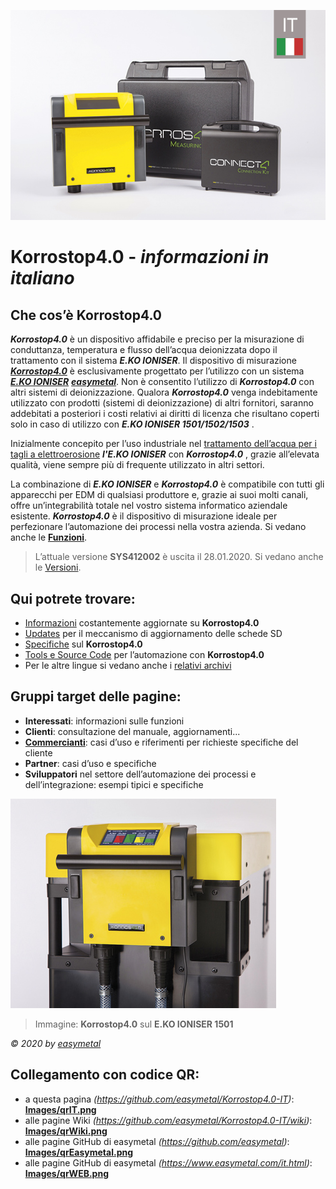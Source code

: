 ![Immagine](Images/Korrostop4.0it.jpg)

# **Korrostop4.0** - _informazioni in italiano_

## Che cos’è **Korrostop4.0**

_**Korrostop4.0**_ è un dispositivo affidabile e preciso per la misurazione di conduttanza, temperatura e flusso dell’acqua deionizzata dopo il trattamento con il sistema _**E.KO IONISER**_. Il dispositivo di misurazione [_**Korrostop4.0**_](https://www.easymetal.com/it/prodotti/korrostop-40/korrostop-40.html) è esclusivamente progettato per l’utilizzo con un sistema  [_**E.KO IONISER**_](https://www.easymetal.com/it/prodotti/eko-ioniser/settori-di-utilizzo.html) [_**easymetal**_](https://www.easymetal.com/it.html). Non è consentito l’utilizzo di _**Korrostop4.0**_ con altri sistemi di deionizzazione. Qualora _**Korrostop4.0**_ venga indebitamente utilizzato con prodotti (sistemi di deionizzazione) di altri fornitori, saranno addebitati a posteriori i costi relativi ai diritti di licenza che risultano coperti solo in caso di utilizzo con _**E.KO IONISER 1501/1502/1503**_ .

Inizialmente concepito per l’uso industriale nel [trattamento dell’acqua per i tagli a elettroerosione](https://www.easymetal.com/it/settori-di-applicazione/edm/utilizzo-nel-settore-edm.html) _**l'E.KO IONISER**_ con _**Korrostop4.0**_ , grazie all’elevata qualità, viene sempre più di frequente utilizzato in altri settori.

La combinazione di _**E.KO IONISER**_ e _**Korrostop4.0**_ è compatibile con tutti gli apparecchi per EDM di qualsiasi produttore e, grazie ai suoi molti canali, offre un’integrabilità totale nel vostro sistema informatico aziendale esistente.  _**Korrostop4.0**_ è il dispositivo di misurazione ideale per perfezionare l’automazione dei processi nella vostra azienda. Si vedano anche le [**Funzioni**](../../wiki/Tutte-le-funzioni).

> L’attuale versione **SYS412002** è uscita il 28.01.2020. Si vedano anche le [Versioni](../../wiki/Versioni).

## Qui potrete trovare:
* [Informazioni](../../wiki) costantemente aggiornate su **Korrostop4.0**
* [Updates](Updates) per il meccanismo di aggiornamento delle schede SD
* [Specifiche](../../wiki) sul **Korrostop4.0**
* [Tools e Source Code](IntegrationSamples) per l’automazione con **Korrostop4.0**
* Per le altre lingue si vedano anche i [relativi archivi](https://github.com/easymetal?tab=repositories)

## Gruppi target delle pagine:
* **Interessati**: informazioni sulle funzioni
* **Clienti**: consultazione del manuale, aggiornamenti...
* **[Commercianti](https://www.easymetal.com/it/ricerca-rivenditori.html)**: casi d’uso e riferimenti per richieste specifiche del cliente
* **Partner**: casi d’uso e specifiche
* **Sviluppatori** nel settore dell’automazione dei processi e dell’integrazione: esempi tipici e specifiche

![Immagine](Images/K4-head1.jpg)
> Immagine: **Korrostop4.0** sul **E.KO IONISER 1501** 

_© 2020 by [easymetal](https://www.easymetal.com/it.html)_

## Collegamento con codice QR:
* a questa pagina _(https://github.com/easymetal/Korrostop4.0-IT)_: **[Images/qrIT.png](Images/qrIT.png)**
* alle pagine Wiki  _(https://github.com/easymetal/Korrostop4.0-IT/wiki)_: **[Images/qrWiki.png](Images/qrWiki.png)**
* alle pagine GitHub di easymetal _(https://github.com/easymetal)_: **[Images/qrEasymetal.png](Images/qrEasymetal.png)**
* alle pagine GitHub di easymetal _(https://www.easymetal.com/it.html)_: **[Images/qrWEB.png](Images/qrWEB.png)**

